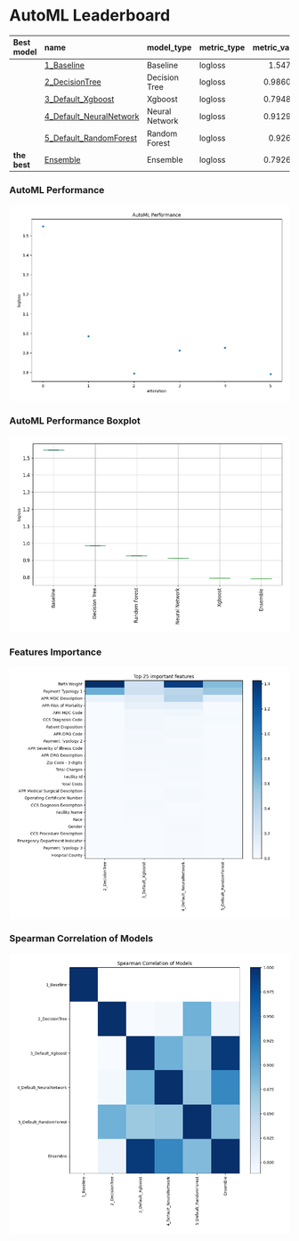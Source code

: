 # AutoML Leaderboard

| Best model   | name                                                         | model_type     | metric_type   |   metric_value |   train_time |
|:-------------|:-------------------------------------------------------------|:---------------|:--------------|---------------:|-------------:|
|              | [1_Baseline](1_Baseline/README.md)                           | Baseline       | logloss       |       1.54749  |         0.7  |
|              | [2_DecisionTree](2_DecisionTree/README.md)                   | Decision Tree  | logloss       |       0.986042 |        12.34 |
|              | [3_Default_Xgboost](3_Default_Xgboost/README.md)             | Xgboost        | logloss       |       0.794837 |        13.5  |
|              | [4_Default_NeuralNetwork](4_Default_NeuralNetwork/README.md) | Neural Network | logloss       |       0.912978 |         3.68 |
|              | [5_Default_RandomForest](5_Default_RandomForest/README.md)   | Random Forest  | logloss       |       0.92661  |         9.73 |
| **the best** | [Ensemble](Ensemble/README.md)                               | Ensemble       | logloss       |       0.792606 |         0.25 |

### AutoML Performance
![AutoML Performance](ldb_performance.png)

### AutoML Performance Boxplot
![AutoML Performance Boxplot](ldb_performance_boxplot.png)

### Features Importance
![features importance across models](features_heatmap.png)



### Spearman Correlation of Models
![models spearman correlation](correlation_heatmap.png)

